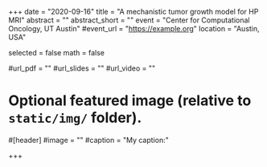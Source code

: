 +++
date = "2020-09-16"
title = "A mechanistic tumor growth model for HP MRI"
abstract = ""
abstract_short = ""
event = "Center for Computational Oncology, UT Austin"
#event_url = "https://example.org"
location = "Austin, USA"

selected = false
math = false

#url_pdf = ""
#url_slides = ""
#url_video = ""

# Optional featured image (relative to `static/img/` folder).
#[header]
#image = ""
#caption = "My caption:"

+++
